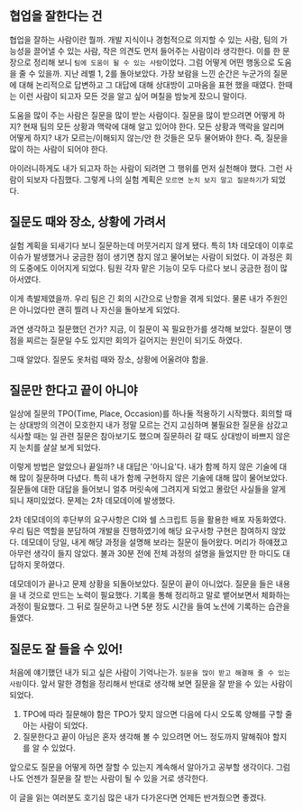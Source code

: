 ## 협업을 잘한다는 건

협업을 잘하는 사람이란 뭘까. 
개발 지식이나 경험적으로 의지할 수 있는 사람, 팀의 가능성을 끌어낼 수 있는 사람, 작은 의견도 먼저 들어주는 사람이라 생각한다. 
이를 한 문장으로 정리해 보니 `팀에 도움이 될 수 있는 사람`이었다. 그럼 어떻게 어떤 행동으로 도움을 줄 수 있을까. 지난 레벨 1, 2를 돌아보았다. 
가장 보람을 느낀 순간은 누군가의 질문에 대해 논리적으로 답변하고 그 대답에 대해 상대방이 고마움을 표현 했을 때였다. 
한때는 이런 사람이 되고자 모든 것을 알고 싶어 며칠을 밤늦게 잤으니 말이다.

도움을 많이 주는 사람은 질문을 많이 받는 사람이다. 질문을 많이 받으려면 어떻게 하지? 현재 팀의 모든 상황과 맥락에 대해 알고 있어야 한다. 
모든 상황과 맥락을 알리며 어떻게 하지? 내가 모르는/이해되지 않는/안 한 것들은 모두 물어봐야 한다. 즉, 질문을 많이 하는 사람이 되어야 한다.

아이러니하게도 내가 되고자 하는 사람이 되려면 그 행위를 먼저 실천해야 했다. 그런 사람이 되보자 다짐했다. 
그렇게 나의 실험 계획은 `모르면 눈치 보지 말고 질문하기`가 되었다.

## 질문도 때와 장소, 상황에 가려서

실험 계획을 되새기다 보니 질문하는데 머뭇거리지 않게 됐다.
특히 1차 데모데이 이후로 이슈가 발생했거나 궁금한 점이 생기면 참지 않고 물어보는 사람이 되었다.
이 과정은 회의 도중에도 이어지게 되었다. 팀원 각자 맡은 기능이 모두 다르다 보니 궁금한 점이 많아서였다.

이게 촉발제였을까. 우리 팀은 긴 회의 시간으로 난항을 겪게 되었다.
물론 내가 주원인은 아니었다만 괜히 찔려 나 자신을 돌아보게 되었다.

과연 생각하고 질문했던 건가? 지금, 이 질문이 꼭 필요한가를 생각해 보았다.
질문이 맹점을 찌르는 질문일 수도 있지만 회의가 길어지는 원인이 되기도 하였다.

그때 알았다. 질문도 옷처럼 때와 장소, 상황에 어울려야 함을.

## 질문만 한다고 끝이 아니야

일상에 질문의 TPO(Time, Place, Occasion)를 하나둘 적용하기 시작했다.
회의할 때는 상대방의 의견이 모호한지 내가 정말 모르는 건지 고심하며 불필요한 질문을 삼갔고
식사할 때는 일 관련 질문은 참아보기도 했으며 
질문하러 갈 때도 상대방이 바쁘지 않은지 눈치를 살살 보게 되었다.

이렇게 방법은 알았으나 끝일까? 내 대답은 '아니요'다.
내가 함께 하지 않은 기술에 대해 많이 질문하며 다녔다.
특히 내가 함께 구현하지 않은 기술에 대해 많이 물어보았다. 질문들에 대한 대답을 들어보니 얼추 머릿속에 그려지게 되었고 몰랐던 사실들을 알게 되니 재미있었다.
문제는 2차 데모데이에 발생했다.

2차 데모데이의 후단부의 요구사항은 CI와 쉘 스크립트 등을 활용한 배포 자동화였다.
우리 팀은 역할을 분담하여 개발을 진행하였기에 해당 요구사항 구현은 참여하지 않았다.
데모데이 당일, 내게 해당 과정을 설명해 보라는 질문이 들어왔다.
머리가 하얘졌고 아무런 생각이 들지 않았다.
불과 30분 전에 전체 과정의 설명을 들었지만 한 마디도 대답하지 못하였다.

데모데이가 끝나고 문제 상황을 되돌아보았다.
질문이 끝이 아니었다.
질문을 들은 내용을 내 것으로 만드는 노력이 필요했다.
기록을 통해 정리하고 말로 뱉어보면서 체화하는 과정이 필요했다.
그 뒤로 질문하고 나면 5분 정도 시간을 들여 노션에 기록하는 습관을 들였다.

## 질문도 잘 들을 수 있어!

처음에 얘기했던 내가 되고 싶은 사람이 기억나는가. `질문을 많이 받고 해결해 줄 수 있는 사람`이다.
앞서 말한 경험을 정리해서 반대로 생각해 보면 질문을 잘 받을 수 있는 사람이 되었다.

1. TPO에 따라 질문해야 함은 TPO가 맞지 않으면 다음에 다시 오도록 양해를 구할 줄 아는 사람이 되었다.
2. 질문한다고 끝이 아님은 혼자 생각해 볼 수 있으려면 어느 정도까지 말해줘야 할지를 알 수 있었다.

앞으로도 질문을 어떻게 하면 잘할 수 있는지 계속해서 알아가고 공부할 생각이다.
그럼 나도 언젠가 질문을 잘 받는 사람이 될 수 있을 거로 생각한다.

이 글을 읽는 여러분도 호기심 많은 내가 다가온다면 언제든 반겨줬으면 좋겠다.
